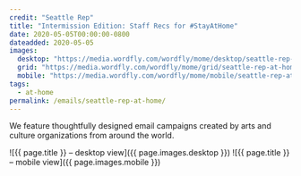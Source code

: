 ```yaml
---
credit: "Seattle Rep"
title: "Intermission Edition: Staff Recs for #StayAtHome"
date: 2020-05-05T00:00:00-0800
dateadded: 2020-05-05
images:
  desktop: "https://media.wordfly.com/wordfly/mome/desktop/seattle-rep-at-home.jpg"
  grid: "https://media.wordfly.com/wordfly/mome/grid/seattle-rep-at-home.jpg"
  mobile: "https://media.wordfly.com/wordfly/mome/mobile/seattle-rep-at-home.jpg"
tags:
  - at-home
permalink: /emails/seattle-rep-at-home/
---
```

We feature thoughtfully designed email campaigns created by arts and culture organizations from around the world.

![{{ page.title }} – desktop view]({{ page.images.desktop }})
![{{ page.title }} – mobile view]({{ page.images.mobile }})

